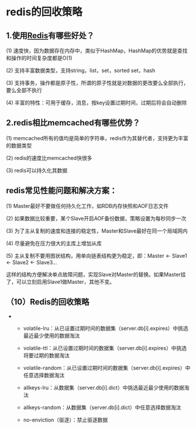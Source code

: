 # redis的回收策略

## 1.使用[Redis](http://lib.csdn.net/base/redis)有哪些好处？

\(1\) 速度快，因为数据存在内存中，类似于HashMap，HashMap的优势就是查找和操作的时间复杂度都是O\(1\)

\(2\) 支持丰富数据类型，支持string，list，set，sorted set，hash

\(3\) 支持事务，操作都是原子性，所谓的原子性就是对数据的更改要么全部执行，要么全部不执行

\(4\) 丰富的特性：可用于缓存，消息，按key设置过期时间，过期后将会自动删除

## 2.redis相比memcached有哪些优势？

\(1\) memcached所有的值均是简单的字符串，redis作为其替代者，支持更为丰富的数据类型

\(2\) redis的速度比memcached快很多

\(3\) redis可以持久化其数据

## redis常见性能问题和解决方案：

\(1\) Master最好不要做任何持久化工作，如RDB内存快照和AOF日志文件

\(2\) 如果数据比较重要，某个Slave开启AOF备份数据，策略设置为每秒同步一次

\(3\) 为了主从复制的速度和连接的稳定性，Master和Slave最好在同一个局域网内

\(4\) 尽量避免在压力很大的主库上增加从库

\(5\) 主从复制不要用图状结构，用单向链表结构更为稳定，即：Master &lt;- Slave1 &lt;- Slave2 &lt;- Slave3...

这样的结构方便解决单点故障问题，实现Slave对Master的替换。如果Master挂了，可以立刻启用Slave1做Master，其他不变。

## （10）Redis的回收策略

* * volatile-lru：从已设置过期时间的数据集（server.db\[i\].expires）中挑选最近最少使用的数据淘汰

  * volatile-ttl：从已设置过期时间的数据集（server.db\[i\].expires）中挑选将要过期的数据淘汰

  * volatile-random：从已设置过期时间的数据集（server.db\[i\].expires）中任意选择数据淘汰

  * allkeys-lru：从数据集（server.db\[i\].dict）中挑选最近最少使用的数据淘汰

  * allkeys-random：从数据集（server.db\[i\].dict）中任意选择数据淘汰

  * no-enviction（驱逐）：禁止驱逐数据



